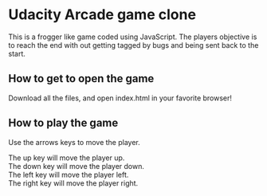 # Udacity Arcade game clone

This is a frogger like game coded using JavaScript. The players objective is to reach the end with out getting tagged by bugs and being sent back to the start.

## How to get to open the game

Download all the files, and open index.html in your favorite browser!

## How to play the game

Use the arrows keys to move the player.

The up key will move the player up. <br />
The down key will move the player down. <br />
The left key will move the player left. <br />
The right key will move the player right. <br />
